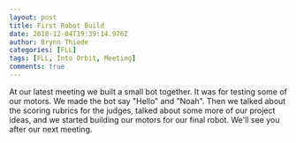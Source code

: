 ```yaml
---
layout: post
title: First Robot Build
date: 2018-12-04T19:39:14.976Z
author: Brynn Thiede
categories: [FLL]
tags: [FLL, Into Orbit, Meeting]
comments: true
---
```


At our latest meeting we built a small bot together. It was for testing some of our motors. We made the bot say "Hello" and "Noah". Then we talked about the scoring rubrics for the judges, talked about some more of our project ideas, and we started building our motors for our final robot. We'll see you after our next meeting.
